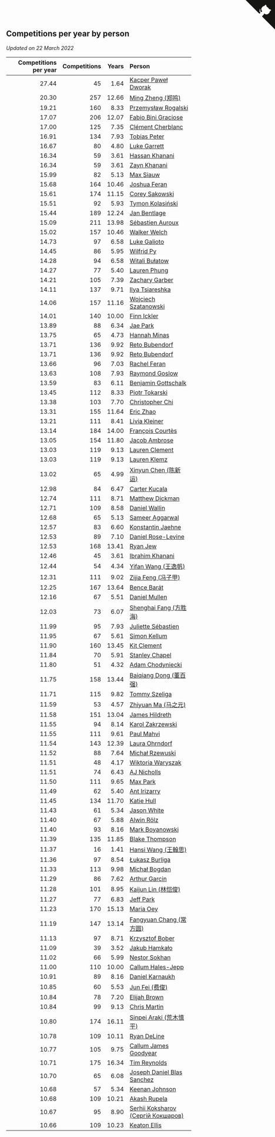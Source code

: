 ## Competitions per year by person

*Updated on 22 March 2022*

| Competitions per year | Competitions | Years | Person |
| ---: | ---: | ---: | :--- |
| 27.44 | 45 | 1.64 | [Kacper Paweł Dworak](https://www.worldcubeassociation.org/persons/2020DWOR01) |
| 20.30 | 257 | 12.66 | [Ming Zheng (郑鸣)](https://www.worldcubeassociation.org/persons/2009ZHEN11) |
| 19.21 | 160 | 8.33 | [Przemysław Rogalski](https://www.worldcubeassociation.org/persons/2013ROGA02) |
| 17.07 | 206 | 12.07 | [Fabio Bini Graciose](https://www.worldcubeassociation.org/persons/2010GRAC02) |
| 17.00 | 125 | 7.35 | [Clément Cherblanc](https://www.worldcubeassociation.org/persons/2014CHER05) |
| 16.91 | 134 | 7.93 | [Tobias Peter](https://www.worldcubeassociation.org/persons/2014PETE03) |
| 16.67 | 80 | 4.80 | [Luke Garrett](https://www.worldcubeassociation.org/persons/2017GARR05) |
| 16.34 | 59 | 3.61 | [Hassan Khanani](https://www.worldcubeassociation.org/persons/2018KHAN26) |
| 16.34 | 59 | 3.61 | [Zayn Khanani](https://www.worldcubeassociation.org/persons/2018KHAN28) |
| 15.99 | 82 | 5.13 | [Max Siauw](https://www.worldcubeassociation.org/persons/2017SIAU02) |
| 15.68 | 164 | 10.46 | [Joshua Feran](https://www.worldcubeassociation.org/persons/2011FERA01) |
| 15.61 | 174 | 11.15 | [Corey Sakowski](https://www.worldcubeassociation.org/persons/2011SAKO01) |
| 15.51 | 92 | 5.93 | [Tymon Kolasiński](https://www.worldcubeassociation.org/persons/2016KOLA02) |
| 15.44 | 189 | 12.24 | [Jan Bentlage](https://www.worldcubeassociation.org/persons/2010BENT01) |
| 15.09 | 211 | 13.98 | [Sébastien Auroux](https://www.worldcubeassociation.org/persons/2008AURO01) |
| 15.02 | 157 | 10.46 | [Walker Welch](https://www.worldcubeassociation.org/persons/2011WELC01) |
| 14.73 | 97 | 6.58 | [Luke Galioto](https://www.worldcubeassociation.org/persons/2015GALI02) |
| 14.45 | 86 | 5.95 | [Wilfrid Py](https://www.worldcubeassociation.org/persons/2016PYWI01) |
| 14.28 | 94 | 6.58 | [Witali Bułatow](https://www.worldcubeassociation.org/persons/2015BUAT01) |
| 14.27 | 77 | 5.40 | [Lauren Phung](https://www.worldcubeassociation.org/persons/2016PHUN02) |
| 14.21 | 105 | 7.39 | [Zachary Garber](https://www.worldcubeassociation.org/persons/2014GARB01) |
| 14.11 | 137 | 9.71 | [Ilya Tsiareshka](https://www.worldcubeassociation.org/persons/2012TERE01) |
| 14.06 | 157 | 11.16 | [Wojciech Szatanowski](https://www.worldcubeassociation.org/persons/2011SZAT01) |
| 14.01 | 140 | 10.00 | [Finn Ickler](https://www.worldcubeassociation.org/persons/2012ICKL01) |
| 13.89 | 88 | 6.34 | [Jae Park](https://www.worldcubeassociation.org/persons/2015PARK24) |
| 13.75 | 65 | 4.73 | [Hannah Minas](https://www.worldcubeassociation.org/persons/2017MINA04) |
| 13.71 | 136 | 9.92 | [Reto Bubendorf](https://www.worldcubeassociation.org/persons/2012BUBE01) |
| 13.71 | 136 | 9.92 | [Reto Bubendorf](https://www.worldcubeassociation.org/persons/2012BUBE01) |
| 13.66 | 96 | 7.03 | [Rachel Feran](https://www.worldcubeassociation.org/persons/2015FERA01) |
| 13.63 | 108 | 7.93 | [Raymond Goslow](https://www.worldcubeassociation.org/persons/2014GOSL01) |
| 13.59 | 83 | 6.11 | [Benjamin Gottschalk](https://www.worldcubeassociation.org/persons/2016GOTT01) |
| 13.45 | 112 | 8.33 | [Piotr Tokarski](https://www.worldcubeassociation.org/persons/2013TOKA01) |
| 13.38 | 103 | 7.70 | [Christopher Chi](https://www.worldcubeassociation.org/persons/2014CHIC01) |
| 13.31 | 155 | 11.64 | [Eric Zhao](https://www.worldcubeassociation.org/persons/2010ZHAO19) |
| 13.21 | 111 | 8.41 | [Livia Kleiner](https://www.worldcubeassociation.org/persons/2013KLEI03) |
| 13.14 | 184 | 14.00 | [François Courtès](https://www.worldcubeassociation.org/persons/2008COUR01) |
| 13.05 | 154 | 11.80 | [Jacob Ambrose](https://www.worldcubeassociation.org/persons/2010AMBR01) |
| 13.03 | 119 | 9.13 | [Lauren Clement](https://www.worldcubeassociation.org/persons/2013KLEM01) |
| 13.03 | 119 | 9.13 | [Lauren Klemz](https://www.worldcubeassociation.org/persons/2013KLEM01) |
| 13.02 | 65 | 4.99 | [Xinyun Chen (陈新运)](https://www.worldcubeassociation.org/persons/2017CHEN36) |
| 12.98 | 84 | 6.47 | [Carter Kucala](https://www.worldcubeassociation.org/persons/2015KUCA01) |
| 12.74 | 111 | 8.71 | [Matthew Dickman](https://www.worldcubeassociation.org/persons/2013DICK01) |
| 12.71 | 109 | 8.58 | [Daniel Wallin](https://www.worldcubeassociation.org/persons/2013WALL03) |
| 12.68 | 65 | 5.13 | [Sameer Aggarwal](https://www.worldcubeassociation.org/persons/2017AGGA01) |
| 12.57 | 83 | 6.60 | [Konstantin Jaehne](https://www.worldcubeassociation.org/persons/2015JAEH01) |
| 12.53 | 89 | 7.10 | [Daniel Rose-Levine](https://www.worldcubeassociation.org/persons/2015ROSE01) |
| 12.53 | 168 | 13.41 | [Ryan Jew](https://www.worldcubeassociation.org/persons/2008JEWR01) |
| 12.46 | 45 | 3.61 | [Ibrahim Khanani](https://www.worldcubeassociation.org/persons/2018KHAN27) |
| 12.44 | 54 | 4.34 | [Yifan Wang (王逸帆)](https://www.worldcubeassociation.org/persons/2017WANY29) |
| 12.31 | 111 | 9.02 | [Zijia Feng (冯子甲)](https://www.worldcubeassociation.org/persons/2013FENG02) |
| 12.25 | 167 | 13.64 | [Bence Barát](https://www.worldcubeassociation.org/persons/2008BARA01) |
| 12.16 | 67 | 5.51 | [Daniel Mullen](https://www.worldcubeassociation.org/persons/2016MULL04) |
| 12.03 | 73 | 6.07 | [Shenghai Fang (方胜海)](https://www.worldcubeassociation.org/persons/2016FANG01) |
| 11.99 | 95 | 7.93 | [Juliette Sébastien](https://www.worldcubeassociation.org/persons/2014SEBA01) |
| 11.95 | 67 | 5.61 | [Simon Kellum](https://www.worldcubeassociation.org/persons/2016KELL12) |
| 11.90 | 160 | 13.45 | [Kit Clement](https://www.worldcubeassociation.org/persons/2008CLEM01) |
| 11.84 | 70 | 5.91 | [Stanley Chapel](https://www.worldcubeassociation.org/persons/2016CHAP04) |
| 11.80 | 51 | 4.32 | [Adam Chodyniecki](https://www.worldcubeassociation.org/persons/2017CHOD02) |
| 11.75 | 158 | 13.44 | [Baiqiang Dong (董百强)](https://www.worldcubeassociation.org/persons/2008DONG06) |
| 11.71 | 115 | 9.82 | [Tommy Szeliga](https://www.worldcubeassociation.org/persons/2012SZEL01) |
| 11.59 | 53 | 4.57 | [Zhiyuan Ma (马之元)](https://www.worldcubeassociation.org/persons/2017MAZH04) |
| 11.58 | 151 | 13.04 | [James Hildreth](https://www.worldcubeassociation.org/persons/2009HILD01) |
| 11.55 | 94 | 8.14 | [Karol Zakrzewski](https://www.worldcubeassociation.org/persons/2014ZAKR01) |
| 11.55 | 111 | 9.61 | [Paul Mahvi](https://www.worldcubeassociation.org/persons/2012MAHV01) |
| 11.54 | 143 | 12.39 | [Laura Ohrndorf](https://www.worldcubeassociation.org/persons/2009OHRN01) |
| 11.52 | 88 | 7.64 | [Michał Rzewuski](https://www.worldcubeassociation.org/persons/2014RZEW01) |
| 11.51 | 48 | 4.17 | [Wiktoria Waryszak](https://www.worldcubeassociation.org/persons/2018WARY01) |
| 11.51 | 74 | 6.43 | [AJ Nicholls](https://www.worldcubeassociation.org/persons/2015NICH04) |
| 11.50 | 111 | 9.65 | [Max Park](https://www.worldcubeassociation.org/persons/2012PARK03) |
| 11.49 | 62 | 5.40 | [Ant Irizarry](https://www.worldcubeassociation.org/persons/2016IRIZ02) |
| 11.45 | 134 | 11.70 | [Katie Hull](https://www.worldcubeassociation.org/persons/2010HULL01) |
| 11.43 | 61 | 5.34 | [Jason White](https://www.worldcubeassociation.org/persons/2016WHIT16) |
| 11.40 | 67 | 5.88 | [Alwin Rölz](https://www.worldcubeassociation.org/persons/2016ROLZ01) |
| 11.40 | 93 | 8.16 | [Mark Boyanowski](https://www.worldcubeassociation.org/persons/2014BOYA01) |
| 11.39 | 135 | 11.85 | [Blake Thompson](https://www.worldcubeassociation.org/persons/2010THOM03) |
| 11.37 | 16 | 1.41 | [Hansi Wang (王翰思)](https://www.worldcubeassociation.org/persons/2020WANG19) |
| 11.36 | 97 | 8.54 | [Łukasz Burliga](https://www.worldcubeassociation.org/persons/2013BURL01) |
| 11.33 | 113 | 9.98 | [Michał Bogdan](https://www.worldcubeassociation.org/persons/2012BOGD01) |
| 11.29 | 86 | 7.62 | [Arthur Garcin](https://www.worldcubeassociation.org/persons/2014GARC27) |
| 11.28 | 101 | 8.95 | [Kaijun Lin (林恺俊)](https://www.worldcubeassociation.org/persons/2013LINK01) |
| 11.27 | 77 | 6.83 | [Jeff Park](https://www.worldcubeassociation.org/persons/2015PARK08) |
| 11.23 | 170 | 15.13 | [Maria Oey](https://www.worldcubeassociation.org/persons/2007OEYM01) |
| 11.19 | 147 | 13.14 | [Fangyuan Chang (常方圆)](https://www.worldcubeassociation.org/persons/2009CHAN04) |
| 11.13 | 97 | 8.71 | [Krzysztof Bober](https://www.worldcubeassociation.org/persons/2013BOBE01) |
| 11.09 | 39 | 3.52 | [Jakub Hamkało](https://www.worldcubeassociation.org/persons/2018HAMK01) |
| 11.02 | 66 | 5.99 | [Nestor Sokhan](https://www.worldcubeassociation.org/persons/2016SOKH01) |
| 11.00 | 110 | 10.00 | [Callum Hales-Jepp](https://www.worldcubeassociation.org/persons/2012HALE01) |
| 10.91 | 89 | 8.16 | [Daniel Karnaukh](https://www.worldcubeassociation.org/persons/2014KARN02) |
| 10.85 | 60 | 5.53 | [Jun Fei (费俊)](https://www.worldcubeassociation.org/persons/2016FEIJ02) |
| 10.84 | 78 | 7.20 | [Elijah Brown](https://www.worldcubeassociation.org/persons/2015BROW03) |
| 10.84 | 99 | 9.13 | [Chris Martin](https://www.worldcubeassociation.org/persons/2013MART03) |
| 10.80 | 174 | 16.11 | [Sinpei Araki (荒木慎平)](https://www.worldcubeassociation.org/persons/2006ARAK01) |
| 10.78 | 109 | 10.11 | [Ryan DeLine](https://www.worldcubeassociation.org/persons/2012DELI01) |
| 10.77 | 105 | 9.75 | [Callum James Goodyear](https://www.worldcubeassociation.org/persons/2012GOOD02) |
| 10.71 | 175 | 16.34 | [Tim Reynolds](https://www.worldcubeassociation.org/persons/2005REYN01) |
| 10.70 | 65 | 6.08 | [Joseph Daniel Blas Sanchez](https://www.worldcubeassociation.org/persons/2016SANC08) |
| 10.68 | 57 | 5.34 | [Keenan Johnson](https://www.worldcubeassociation.org/persons/2016JOHN30) |
| 10.68 | 109 | 10.21 | [Akash Rupela](https://www.worldcubeassociation.org/persons/2012RUPE01) |
| 10.67 | 95 | 8.90 | [Serhii Koksharov (Сергій Кокшаров)](https://www.worldcubeassociation.org/persons/2013KOKS01) |
| 10.66 | 109 | 10.23 | [Keaton Ellis](https://www.worldcubeassociation.org/persons/2012ELLI01) |


<a href="https://github.com/jonatanklosko/wca_statistics" class="github-corner" aria-label="View source on Github"><svg width="80" height="80" viewBox="0 0 250 250" style="fill:#151513; color:#fff; position: absolute; top: 0; border: 0; right: 0;" aria-hidden="true"><path d="M0,0 L115,115 L130,115 L142,142 L250,250 L250,0 Z"></path><path d="M128.3,109.0 C113.8,99.7 119.0,89.6 119.0,89.6 C122.0,82.7 120.5,78.6 120.5,78.6 C119.2,72.0 123.4,76.3 123.4,76.3 C127.3,80.9 125.5,87.3 125.5,87.3 C122.9,97.6 130.6,101.9 134.4,103.2" fill="currentColor" style="transform-origin: 130px 106px;" class="octo-arm"></path><path d="M115.0,115.0 C114.9,115.1 118.7,116.5 119.8,115.4 L133.7,101.6 C136.9,99.2 139.9,98.4 142.2,98.6 C133.8,88.0 127.5,74.4 143.8,58.0 C148.5,53.4 154.0,51.2 159.7,51.0 C160.3,49.4 163.2,43.6 171.4,40.1 C171.4,40.1 176.1,42.5 178.8,56.2 C183.1,58.6 187.2,61.8 190.9,65.4 C194.5,69.0 197.7,73.2 200.1,77.6 C213.8,80.2 216.3,84.9 216.3,84.9 C212.7,93.1 206.9,96.0 205.4,96.6 C205.1,102.4 203.0,107.8 198.3,112.5 C181.9,128.9 168.3,122.5 157.7,114.1 C157.9,116.9 156.7,120.9 152.7,124.9 L141.0,136.5 C139.8,137.7 141.6,141.9 141.8,141.8 Z" fill="currentColor" class="octo-body"></path></svg></a><style>.github-corner:hover .octo-arm{animation:octocat-wave 560ms ease-in-out}@keyframes octocat-wave{0%,100%{transform:rotate(0)}20%,60%{transform:rotate(-25deg)}40%,80%{transform:rotate(10deg)}}@media (max-width:500px){.github-corner:hover .octo-arm{animation:none}.github-corner .octo-arm{animation:octocat-wave 560ms ease-in-out}}</style>
